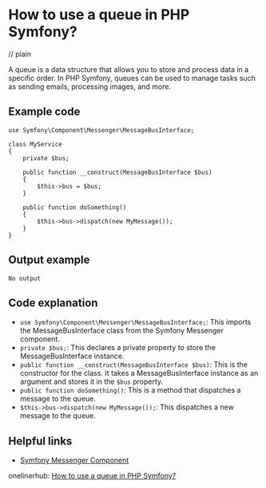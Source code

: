 # How to use a queue in PHP Symfony?
// plain

A queue is a data structure that allows you to store and process data in a specific order. In PHP Symfony, queues can be used to manage tasks such as sending emails, processing images, and more.

## Example code

```
use Symfony\Component\Messenger\MessageBusInterface;

class MyService
{
    private $bus;

    public function __construct(MessageBusInterface $bus)
    {
        $this->bus = $bus;
    }

    public function doSomething()
    {
        $this->bus->dispatch(new MyMessage());
    }
}
```

## Output example

```
No output
```

## Code explanation

- `use Symfony\Component\Messenger\MessageBusInterface;`: This imports the MessageBusInterface class from the Symfony Messenger component.
- `private $bus;`: This declares a private property to store the MessageBusInterface instance.
- `public function __construct(MessageBusInterface $bus)`: This is the constructor for the class. It takes a MessageBusInterface instance as an argument and stores it in the `$bus` property.
- `public function doSomething()`: This is a method that dispatches a message to the queue.
- `$this->bus->dispatch(new MyMessage());`: This dispatches a new message to the queue.

## Helpful links
- [Symfony Messenger Component](https://symfony.com/doc/current/components/messenger.html)

onelinerhub: [How to use a queue in PHP Symfony?](https://onelinerhub.com/php-symfony/how-to-use-a-queue-in-php-symfony)